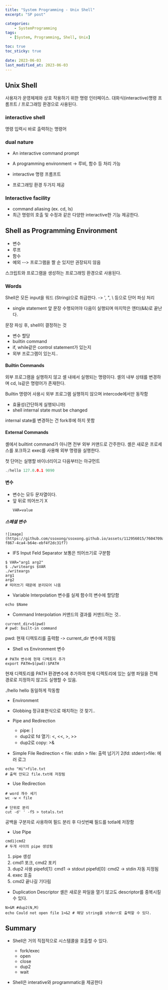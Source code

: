 ```yaml
---
title: "System Programming - Unix Shell"
excerpt: "SP post"

categories:
    - SystemProgramming
tags:
  - [System, Programming, Shell, Unix]

toc: true
toc_sticky: true
 
date: 2023-06-03
last_modified_at: 2023-06-03
---
```


## Unix Shell
사용자가 운영체제와 상호 작용하기 위한 명령 인터페이스.
대화식(interactive)명령 프롬프트 / 프로그래밍 환경으로 사용된다. 

### interactive shell
명령 입력시 바로 출력하는 명령어

### dual nature
- An interactive command prompt
- A programming environment
-> 루비, 함수 등 처리 가능

- interactive 명령 프롬프트
- 프로그래밍 환경
두가지 제공

### Interactive facility
- command aliasing (ex. cd, ls)
- 최근 명령의 호출 및 수정과 같은 다양한 interactive한 기능 제공한다.


## Shell as Programming Environment
- 변수
- 루프
- 함수
- 예외
--> 프로그램을 짤 순 있지만 권장되지 않음

스크립트와 프로그램을 생성하는 프로그래밍 환경으로 사용된다.

### Words
Shell은 모든 input을 워드 (String)으로 취급한다.
-> ', ", \ 등으로 단어 파싱 처리

- single statement
앞 문장 수행되어야 다음이 실행되며 마지막은 엔터(&&)로 끝난다.

문장 파싱 후, shell이 결정하는 것
- 변수 할당
- builtin command
- if, while같은 control statement가 있는지
- 외부 프로그램이 있는지..

#### Builtin Commands
외부 프로그램을 실행하지 않고 셸 내에서 실행되는 명령이다.
셸의 내부 상태를 변경하며 cd, ls같은 명령어가 존재한다. 

Builtin 명령어 사용시 외부 프로그램 실행하지 않으며 intercode에서만 동작함
- 효율성(간단하게 실행되니까)
- shell internal state must be changed

internal state를 변경하는 건 fork후에 하지 못함

#### External Commands
셸에서 builtint command가 아니면 전부 외부 커맨드로 간주한다.
셸은 새로운 프로세스를 포크하고 exec를 사용해 외부 명령을 실행한다.

첫 단어는 실행할 바이너리이고 다음부터는 아규먼트
```c
./hello 127.0.0.1 9090
```

#### 변수
- 변수는 모두 문자열이다.
- 앞 뒤로 띄어쓰기 X
    ```
    VAR=value
    ```
##### 스페셜 변수
    ![image](https://github.com/ssoxong/ssoxong.github.io/assets/112956015/7604709a-f867-4ca4-b64e-ebf4f2dc31f7)

- IFS
Input Feld Separator
보통은 띄어쓰기로 구분함
```shell
$ VAR="arg1 arg2"
$ ./writeargs $VAR
./writeargs
arg1
arg2
# 띄어쓰기 때문에 분리되어 나옴
```

- Variable Interpolation
변수를 실제 함수의 변수에 할당함
``` shell
echo $Name
```

- Command Interpolation
커맨드의 결과를 커맨드하는 것..
```shell
current_dir=$(pwd)
# pwd: built-in command
```
pwd: 현재 디렉토리를 출력함
-> current_dir 변수에 저장됨

- Shell vs Environment 변수
```shell
# PATH 변수에 현재 디렉토리 추가
export PATH=$(pwd):$PATH
```
현재 디렉토리를 PATH 환경변수에 추가하여 현재 디렉토리에 있는 실행 파일을 전체 경로로 지정하지 않고도 실행할 수 있음.

./hello
hello
동일하게 작동함

- Environment
- Globbing
    정규표현식으로 매치하는 것 찾기..


- Pipe and Redirection
    - pipe: |
    - dup2로 fd 열기: <, <<, >, >>
    - dup2로 copy: >&

- Simple File Redirection
< file: stdin
\> file: 출력 넘기기
2(fd: stderr)>file: 에러 로그

```shell
echo "Hi">file.txt
# 출력 안되고 file.txt에 저장됨
```

- Use Redirection
```shell
# word 개수 세기
wc -w < file

# 단위로 분리
cut -d' ' -f5 > totals.txt
```
공백을 구분자로 사용하여 필드 분리 후 다섯번째 필드를 totla에 저장함

- Use Pipe
```shell
cmd1|cmd2
# 두개 사이의 pipe 생성됨
```
1. pipe 생성
2. cmd1 포크, cmd2 포키
3. dup2 사용
    pipefd[1]: cmd1 -> stdout
    pipefd[0]: cmd2 -> stdin
    자동 지정됨
4. exec 호출
5. cmd2 끝나길 기다림

- Duplication Descriptor
셸은 새로운 파일을 열기 않고도 descriptor를 중복시킬 수 있다.

```shell
N>&M #dup2(N,M)
echo Could not open file 1>&2 # 해당 string을 stderr로 출력할 수 있다.
```

## Summary
- Shell은 거의 직접적으로 시스템콜을 호출할 수 있다. 
    - fork/exec
    - open
    - close
    - dup2
    - wait
    
- Shell은 interative와 programmatic을 제공한다
